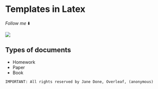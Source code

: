 
# Templates in Latex
*Follow me* :arrow_down:

<a href="https://twitter.com/moralespanitz">
<img src="https://img.shields.io/badge/Twitter-1DA1F2?style=for-the-badge&logo=twitter&logoColor=white"></a>

## Types of documents
- Homework
- Paper
- Book

```
IMPORTANT: All rights reserved by Jane Done, Overleaf, (anonymous)
```


